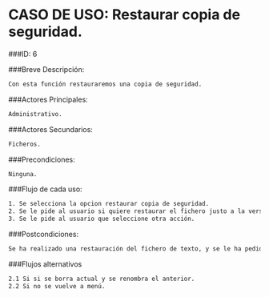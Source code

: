 CASO DE USO:  Restaurar copia de seguridad.
=====================

###ID: 6

###Breve Descripción:

```bash
Con esta función restauraremos una copia de seguridad.

```

###Actores Principales:

```bash
Administrativo.

```

###Actores Secundarios:

```bash
Ficheros.

```

###Precondiciones:

```bash
Ninguna.
```

###Flujo de cada uso:

```bash
1. Se selecciona la opcion restaurar copia de seguridad.
2. Se le pide al usuario si quiere restaurar el fichero justo a la version anterior como forma de confirmación.
3. Se le pide al usuario que seleccione otra acción.


```

###Postcondiciones:

```bash
Se ha realizado una restauración del fichero de texto, y se le ha pedido al usuario que seleccione otra acción.

```
###Flujos alternativos
```bash
2.1 Si si se borra actual y se renombra el anterior.
2.2 Si no se vuelve a menú.

```
